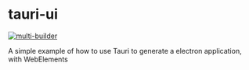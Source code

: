 # tauri-ui

[![multi-builder](https://github.com/ppcamp/tauri-ui/actions/workflows/multi-builder.yml/badge.svg?branch=release)](https://github.com/ppcamp/tauri-ui/actions/workflows/multi-builder.yml)

A simple example of how to use Tauri to generate a electron application, with
WebElements


<!--
Special thanks to https://github.com/stevemao/github-issue-templates/tree/master
-->